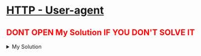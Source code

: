 # [HTTP - User-agent](https://www.root-me.org/en/Challenges/Web-Server/HTTP-User-agent)

## <span style="color:red;">DONT OPEN My Solution IF YOU DON'T SOLVE IT</span>

<details>
<summary>My Solution</summary>

<br>
1. Open with burp proxy
<br><br>
2.Change User-Agent : admin

![Alt text](image.png)

3. ❌ ❌ ❌ key ❌ ❌ ❌

    <details>
    <summary>Spoiler warning</summary>

        KEY : rr$Li9%L34qd1AAe27
    
    </details>

</details>        
